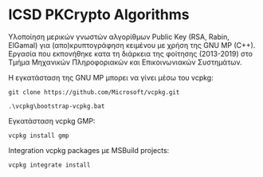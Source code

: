 # ICSD PKCrypto Algorithms
Υλοποίηση μερικών γνωστών αλγορίθμων Public Key (RSA, Rabin, ElGamal) για (απο)κρυπτογράφηση κειμένου με χρήση της GNU MP (C++). Εργασία που εκπονήθηκε κατα τη διάρκεια της φοίτησης (2013-2019) στο Τμήμα Μηχανικών Πληροφοριακών και Επικοινωνιακών Συστημάτων.

Η εγκατάσταση της GNU MP μπορει να γίνει μέσω του vcpkg:

```git clone https://github.com/Microsoft/vcpkg.git```


```.\vcpkg\bootstrap-vcpkg.bat```

Εγκατάσταση vcpkg GMP:

```vcpkg install gmp```

Integration vcpkg packages με MSBuild projects:

```vcpkg integrate install```



